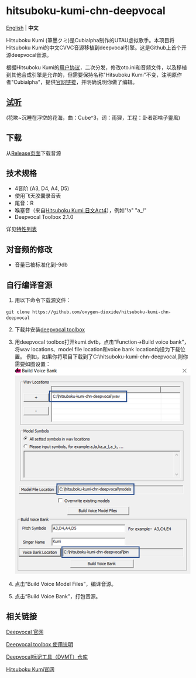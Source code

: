 # hitsuboku-kumi-chn-deepvocal
[English](README.md) | **中文**

Hitsuboku Kumi (筆墨クミ)是Cubialpha制作的UTAU虚拟歌手。本项目将Hitsuboku Kumi的中文CVVC音源移植到deepvocal引擎。这是Github上首个开源deepvocal音源。

根据Hitsuboku Kumi的[用户协议](https://cubialpha.wixsite.com/koomstar/character)，二次分发，修改oto.ini和音频文件，以及移植到其他合成引擎是允许的，但需要保持名称"Hitsuboku Kumi"不变，注明原作者"Cubialpha"，提供[官网链接](https://cubialpha.wixsite.com/koomstar)，并明确说明你做了编辑。

## [试听](https://github.com/oxygen-dioxide/hitsuboku-kumi-chn-deepvocal/issues/1)
(花欺~沉睡在浮空的花海，曲：Cube^3，词：雨狸，工程：卦者那啥子靈風)

## 下载
从[Release页面](https://github.com/oxygen-dioxide/hitsuboku-kumi-chn-deepvocal/releases/latest)下载音源

## 技术规格
- 4音阶 (A3, D4, A4, D5)
- 使用飞天胶囊录音表
- 尾音：R
- 喉塞音（来自[Hitsuboku Kumi 日文Act4](https://cubialpha.wixsite.com/koomstar/act4)），例如"!a" "a_!"
- Deepvocal Toolbox 2.1.0

详见[特性列表](feature.md)

## 对音频的修改
- 音量已被标准化到-9db

## 自行编译音源
1. 用以下命令下载源文件：
```
git clone https://github.com/oxygen-dioxide/hitsuboku-kumi-chn-deepvocal
```

2. 下载并安装[deepvocal toolbox](https://dl.deep-vocal.com/toolbox/Setup_DeepVocalToolBox_beta_2.1.0.zip)

3. 用deepvocal toolbox打开kumi.dvtb，点击“Function→Build voice bank”，将wav locations、model file location和voice bank location均设为下载位置。
例如，如果你将项目下载到了C:\hitsuboku-kumi-chn-deepvocal,则你需要如图设置：
![](Resource/2021-05-26-16-53-26.png)

4. 点击“Build Voice Model Files”，编译音源。

5. 点击“Build Voice Bank”，打包音源。

## 相关链接
[Deepvocal 官网](deep-vocal.com)

[Deepvocal toolbox 使用说明](https://share.weiyun.com/5snXMol)

[Deepvocal标记工具（DVMT）仓库](https://github.com/FangCunWuChang/DeepVocal-Mark-Tool)

[Hitsuboku Kumi官网](https://cubialpha.wixsite.com/koomstar)